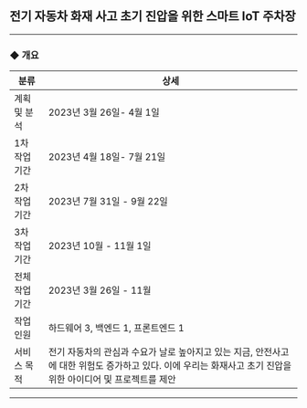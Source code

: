 ## 전기 자동차 화재 사고 초기 진압을 위한 스마트 IoT 주차장

---

### ◆ 개요
|분류|상세|
|------|---|
|계획 및 분석|2023년 3월 26일- 4월 1일|
|1차 작업기간|2023년 4월 18일- 7월 21일|
|2차 작업기간|2023년 7월 31일 - 9월 22일|
|3차 작업기간|2023년 10월 - 11월 1일|
|전체 작업기간|2023년 3월 26일 - 11월|
|작업 인원|하드웨어 3, 백엔드 1, 프론트엔드 1|
|서비스 목적|전기 자동차의 관심과 수요가 날로 높아지고 있는 지금, 안전사고에 대한 위험도 증가하고 있다. 이에 우리는 화재사고 초기 진압을 위한 아이디어 및 프로젝트를 제안|
---


